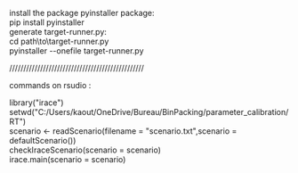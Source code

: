 install the package pyinstaller package: <br>
pip install pyinstaller <br>
generate target-runner.py: <br>
cd path\\to\\target-runner.py <br>
pyinstaller --onefile target-runner.py <br>

////////////////////////////////////////////////

commands on rsudio :<br>

library("irace")<br>
setwd("C:/Users/kaout/OneDrive/Bureau/BinPacking/parameter_calibration/RT")<br>
scenario <- readScenario(filename = "scenario.txt",scenario = defaultScenario())<br>
checkIraceScenario(scenario = scenario)<br>
irace.main(scenario = scenario)<br>